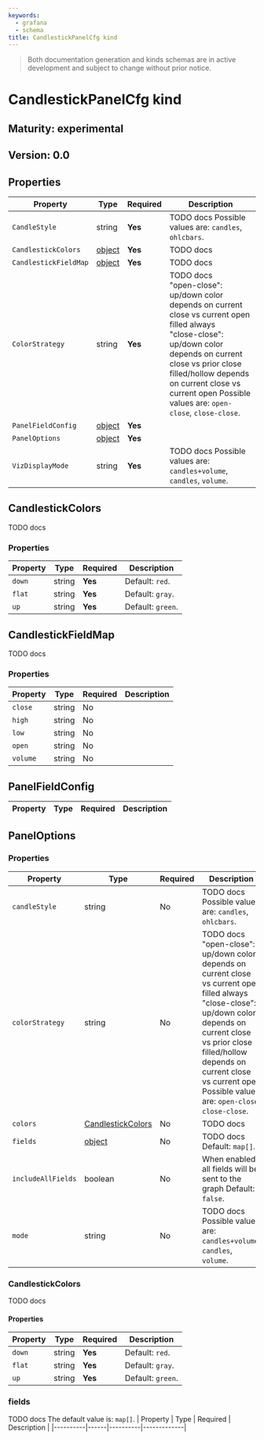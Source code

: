 ```yaml
---
keywords:
  - grafana
  - schema
title: CandlestickPanelCfg kind
---
```

> Both documentation generation and kinds schemas are in active development and subject to change without prior notice.

# CandlestickPanelCfg kind

## Maturity: experimental
## Version: 0.0

## Properties

| Property              | Type                           | Required | Description                                                                                                                                                                                                                                                                                 |
|-----------------------|--------------------------------|----------|---------------------------------------------------------------------------------------------------------------------------------------------------------------------------------------------------------------------------------------------------------------------------------------------|
| `CandleStyle`         | string                         | **Yes**  | TODO docs Possible values are: `candles`, `ohlcbars`.                                                                                                                                                                                                                                       |
| `CandlestickColors`   | [object](#candlestickcolors)   | **Yes**  | TODO docs                                                                                                                                                                                                                                                                                   |
| `CandlestickFieldMap` | [object](#candlestickfieldmap) | **Yes**  | TODO docs                                                                                                                                                                                                                                                                                   |
| `ColorStrategy`       | string                         | **Yes**  | TODO docs<br/>"open-close":  up/down color depends on current close vs current open<br/>filled always<br/>"close-close": up/down color depends on current close vs prior close<br/>filled/hollow depends on current close vs current open Possible values are: `open-close`, `close-close`. |
| `PanelFieldConfig`    | [object](#panelfieldconfig)    | **Yes**  |                                                                                                                                                                                                                                                                                             |
| `PanelOptions`        | [object](#paneloptions)        | **Yes**  |                                                                                                                                                                                                                                                                                             |
| `VizDisplayMode`      | string                         | **Yes**  | TODO docs Possible values are: `candles+volume`, `candles`, `volume`.                                                                                                                                                                                                                       |

## CandlestickColors

TODO docs

### Properties

| Property | Type   | Required | Description       |
|----------|--------|----------|-------------------|
| `down`   | string | **Yes**  | Default: `red`.   |
| `flat`   | string | **Yes**  | Default: `gray`.  |
| `up`     | string | **Yes**  | Default: `green`. |

## CandlestickFieldMap

TODO docs

### Properties

| Property | Type   | Required | Description |
|----------|--------|----------|-------------|
| `close`  | string | No       |             |
| `high`   | string | No       |             |
| `low`    | string | No       |             |
| `open`   | string | No       |             |
| `volume` | string | No       |             |

## PanelFieldConfig

| Property | Type | Required | Description |
|----------|------|----------|-------------|

## PanelOptions

### Properties

| Property           | Type                                    | Required | Description                                                                                                                                                                                                                                                                                 |
|--------------------|-----------------------------------------|----------|---------------------------------------------------------------------------------------------------------------------------------------------------------------------------------------------------------------------------------------------------------------------------------------------|
| `candleStyle`      | string                                  | No       | TODO docs Possible values are: `candles`, `ohlcbars`.                                                                                                                                                                                                                                       |
| `colorStrategy`    | string                                  | No       | TODO docs<br/>"open-close":  up/down color depends on current close vs current open<br/>filled always<br/>"close-close": up/down color depends on current close vs prior close<br/>filled/hollow depends on current close vs current open Possible values are: `open-close`, `close-close`. |
| `colors`           | [CandlestickColors](#candlestickcolors) | No       | TODO docs                                                                                                                                                                                                                                                                                   |
| `fields`           | [object](#fields)                       | No       | TODO docs Default: `map[]`.                                                                                                                                                                                                                                                                 |
| `includeAllFields` | boolean                                 | No       | When enabled, all fields will be sent to the graph Default: `false`.                                                                                                                                                                                                                        |
| `mode`             | string                                  | No       | TODO docs Possible values are: `candles+volume`, `candles`, `volume`.                                                                                                                                                                                                                       |

### CandlestickColors

TODO docs

#### Properties

| Property | Type   | Required | Description       |
|----------|--------|----------|-------------------|
| `down`   | string | **Yes**  | Default: `red`.   |
| `flat`   | string | **Yes**  | Default: `gray`.  |
| `up`     | string | **Yes**  | Default: `green`. |

### fields

TODO docs
The default value is: `map[]`.
| Property | Type | Required | Description |
|----------|------|----------|-------------|


